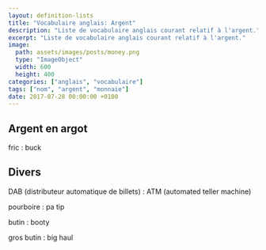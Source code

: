 ```yaml
---
layout: definition-lists
title: "Vocabulaire anglais: Argent"
description: "Liste de vocabulaire anglais courant relatif à l'argent."
excerpt: "Liste de vocabulaire anglais courant relatif à l'argent."
image:
  path: assets/images/posts/money.png
  type: "ImageObject"
  width: 600
  height: 400
categories: ["anglais", "vocabulaire"]
tags: ["nom", "argent", "monnaie"]
date: 2017-07-28 00:00:00 +0100
---
```


## Argent en argot

fric
: buck


## Divers

DAB (distributeur automatique de billets)
: ATM (automated teller machine)

pourboire
: pa tip

butin
: booty

gros butin
: big haul
